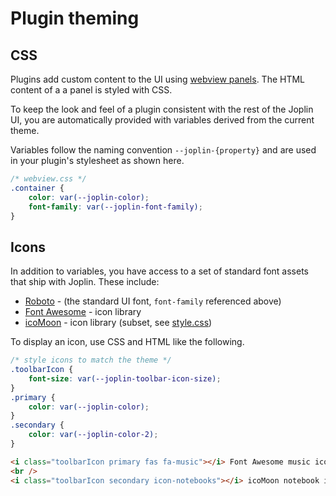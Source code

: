 # Plugin theming

## CSS

Plugins add custom content to the UI using [webview panels](https://joplinapp.org/api/references/plugin_api/classes/joplinviewspanels.html). The HTML content of a a panel is styled with CSS.

To keep the look and feel of a plugin consistent with the rest of the Joplin UI, you are automatically provided with variables derived from the current theme.

Variables follow the naming convention `--joplin-{property}` and are used in your plugin's stylesheet as shown here.

```css
/* webview.css */
.container {
	color: var(--joplin-color);
	font-family: var(--joplin-font-family);
}
```

## Icons

In addition to variables, you have access to a set of standard font assets that ship with Joplin. These include:

* [Roboto](https://fonts.google.com/specimen/Roboto?preview.text_type=custom) - (the standard UI font, `font-family` referenced above)
* [Font Awesome](https://fontawesome.com/icons?d=gallery&p=2&m=free) - icon library
* [icoMoon](https://icomoon.io/#preview-free) - icon library (subset, see [style.css](https://github.com/laurent22/joplin/blob/dev/packages/app-desktop/style/icons/style.css))

To display an icon, use CSS and HTML like the following.

```css
/* style icons to match the theme */
.toolbarIcon {
    font-size: var(--joplin-toolbar-icon-size);
}
.primary {
    color: var(--joplin-color);
}
.secondary {
    color: var(--joplin-color-2);
}
```

```html
<i class="toolbarIcon primary fas fa-music"></i> Font Awesome music icon
<br />
<i class="toolbarIcon secondary icon-notebooks"></i> icoMoon notebook icon
```
